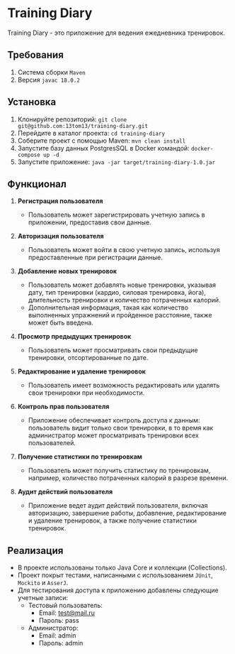 # Training Diary

Training Diary - это приложение для ведения ежедневника тренировок.

## Требования

1. Система сборки `Maven`
2. Версия `javac 18.0.2`

## Установка

1. Клонируйте репозиторий: `git clone git@github.com:13tom13/training-diary.git`
2. Перейдите в каталог проекта: `cd training-diary`
3. Соберите проект с помощью Maven: `mvn clean install`
4. Запустите базу данных PostgresSQL в Docker командой: `docker-compose up -d`
5. Запустите приложение: `java -jar target/training-diary-1.0.jar`

## Функционал

1. **Регистрация пользователя**
    - Пользователь может зарегистрировать учетную запись в приложении, предоставив свои данные.

2. **Авторизация пользователя**
    - Пользователь может войти в свою учетную запись, используя предоставленные при регистрации данные.

3. **Добавление новых тренировок**
    - Пользователь может добавлять новые тренировки, указывая дату, тип тренировки (кардио, силовая тренировка, йога), длительность тренировки и количество потраченных калорий.
    - Дополнительная информация, такая как количество выполненных упражнений и пройденное расстояние, также может быть введена.

4. **Просмотр предыдущих тренировок**
    - Пользователь может просматривать свои предыдущие тренировки, отсортированные по дате.

5. **Редактирование и удаление тренировок**
    - Пользователь имеет возможность редактировать или удалять свои тренировки при необходимости.

6. **Контроль прав пользователя**
    - Приложение обеспечивает контроль доступа к данным: пользователь видит только свои тренировки, в то время как администратор может просматривать тренировки всех пользователей.

7. **Получение статистики по тренировкам**
    - Пользователь может получить статистику по тренировкам, например, количество потраченных калорий в разрезе времени.

8. **Аудит действий пользователя**
    - Приложение ведет аудит действий пользователя, включая авторизацию, завершение работы, добавление, редактирование и удаление тренировок, а также получение статистики тренировок.

## Реализация

- В проекте использованы только Java Core и коллекции (Collections).
- Проект покрыт тестами, написанными с использованием `JUnit`, `Mockito` и `AsserJ`. 
- Для тестирования доступа к приложению добавлены следующие учетные записи:
   - Тестовый пользователь:
      - Email: test@mail.ru
      - Пароль: pass
   - Администратор:
      - Email: admin
      - Пароль: admin
